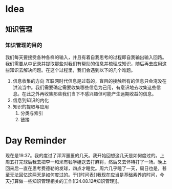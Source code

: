 

# Idea 

## 知识管理

### 知识管理的目的

我们每天要接受各种各样的输入，并且有着自我思考的过程即自我输出输入回路。我们需要从中记录并提取那些对我们有帮助的信息并梳理成知识，随后再去应用这些知识去解决问题。在这个过程里，我们会遇到以下的几个难题。

1. 信息收集的方向
   互联网时代信息是过载的，盲目的接触所有的信息只会淹没在洪流当中。我们需要确定需要收集哪些信息为己用，有意识地去收集这些信息。在此之外再收集那些我们当下不感兴趣但可能产生远期收益的信息。
2. 信息到知识的内化
3. 知识的提取与应用
	1. 分类与索引
	2. 链接


# Day Reminder

现在是19:37。我的度过了浑浑噩噩的几天。我开始回想这几天是如何度过的。上周五打完球后我去把李一和米有钱学姐送去打麻将，然后又去怀特打了一场。晚上回来后一直在思考费德勒的发球，四点才睡觉。周六几乎睡了一天，周日也是，甚至无法回忆这两天是如何度过的。于[[时间表]]我现在应当是基础素养的时间，今天打算做一些知识管理相关的工作[[24.08.12#知识管理]]。